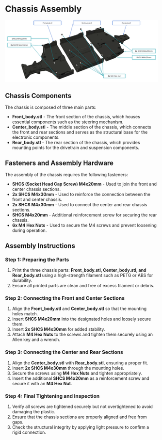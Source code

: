 # Chassis Assembly 

![Alt text](./images/02_chassis_main.png)

## Chassis Components

The chassis is composed of three main parts:

- **Front_body.stl** - The front section of the chassis, which houses essential components such as the steering mechanism.
- **Center_body.stl** - The middle section of the chassis, which connects the front and rear sections and serves as the structural base for the electronic components.
- **Rear_body.stl** - The rear section of the chassis, which provides mounting points for the drivetrain and suspension components.

## Fasteners and Assembly Hardware
The assembly of the chassis requires the following fasteners:

- **SHCS (Socket Head Cap Screw) M4x20mm** - Used to join the front and center chassis sections.
- **2x SHCS M4x30mm** - Used to reinforce the connection between the front and center chassis.
- **2x SHCS M4x30mm** - Used to connect the center and rear chassis sections.
- **SHCS M4x20mm** - Additional reinforcement screw for securing the rear chassis.
- **6x M4 Hex Nuts** - Used to secure the M4 screws and prevent loosening during operation.

## Assembly Instructions

### Step 1: Preparing the Parts

1. Print the three chassis parts: **Front_body.stl, Center_body.stl, and Rear_body.stl** using a high-strength filament such as PETG or ABS for durability.
2. Ensure all printed parts are clean and free of excess filament or debris.

### Step 2: Connecting the Front and Center Sections

1. Align the **Front_body.stl** and **Center_body.stl** so that the mounting holes match.
2. Insert **SHCS M4x20mm** into the designated holes and loosely secure them.
3. Insert **2x SHCS M4x30mm** for added stability.
4. Attach **M4 Hex Nuts** to the screws and tighten them securely using an Allen key and a wrench.

### Step 3: Connecting the Center and Rear Sections

1. Align the **Center_body.stl** with **Rear_body.stl**, ensuring a proper fit.
2. Insert **2x SHCS M4x30mm** through the mounting holes.
3. Secure the screws using **M4 Hex Nuts** and tighten appropriately.
4. Insert the additional **SHCS M4x20mm** as a reinforcement screw and secure it with an **M4 Hex Nut**.

### Step 4: Final Tightening and Inspection

1. Verify all screws are tightened securely but not overtightened to avoid damaging the plastic.
2. Ensure that the chassis sections are properly aligned and free from gaps.
3. Check the structural integrity by applying light pressure to confirm a rigid connection.




